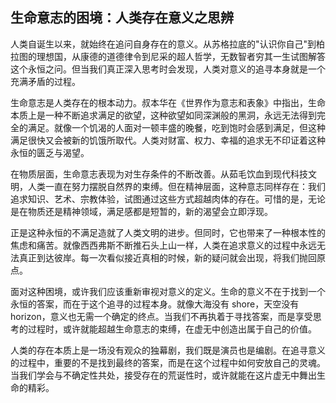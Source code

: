 ﻿## 生命意志的困境：人类存在意义之思辨

人类自诞生以来，就始终在追问自身存在的意义。从苏格拉底的"认识你自己"到柏拉图的理想国，从康德的道德律令到尼采的超人哲学，无数智者穷其一生试图解答这个永恒之问。但当我们真正深入思考时会发现，人类对意义的追寻本身就是一个充满矛盾的过程。

生命意志是人类存在的根本动力。叔本华在《世界作为意志和表象》中指出，生命本质上是一种不断追求满足的欲望，这种欲望如同深渊般的黑洞，永远无法得到完全的满足。就像一个饥渴的人面对一顿丰盛的晚餐，吃到饱时会感到满足，但这种满足很快又会被新的饥饿所取代。人类对财富、权力、幸福的追求无不印证着这种永恒的匮乏与渴望。

在物质层面，生命意志表现为对生存条件的不断改善。从茹毛饮血到现代科技文明，人类一直在努力摆脱自然界的束缚。但在精神层面，这种意志同样存在：我们追求知识、艺术、宗教体验，试图通过这些方式超越肉体的存在。可惜的是，无论是在物质还是精神领域，满足感都是短暂的，新的渴望会立即浮现。

正是这种永恒的不满足造就了人类文明的进步。但同时，它也带来了一种根本性的焦虑和痛苦。就像西西弗斯不断推石头上山一样，人类在追求意义的过程中永远无法真正到达彼岸。每一次看似接近真相的时候，新的疑问就会出现，将我们抛回原点。

面对这种困境，或许我们应该重新审视对意义的定义。生命的意义不在于找到一个永恒的答案，而在于这个追寻的过程本身。就像大海没有 shore，天空没有 horizon，意义也无需一个确定的终点。当我们不再执着于寻找答案，而是享受思考的过程时，或许就能超越生命意志的束缚，在虚无中创造出属于自己的价值。

人类的存在本质上是一场没有观众的独幕剧，我们既是演员也是编剧。在追寻意义的过程中，重要的不是找到最终的答案，而是在这个过程中如何安放自己的灵魂。当我们学会与不确定性共处，接受存在的荒诞性时，或许就能在这片虚无中舞出生命的精彩。